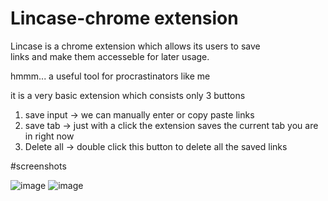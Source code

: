 
# Lincase-chrome extension

Lincase is a chrome extension which allows its users to save  
links and make them accesseble for later usage.

hmmm... a useful tool for procrastinators like me

it is a very basic extension which consists only 3 buttons

1. save input ->  we can manually enter or copy paste links
2. save tab  -> just with a click the extension saves the current tab you are  in right now
3. Delete all -> double click this button to delete all the saved links 

#screenshots


![image](https://user-images.githubusercontent.com/71877477/148978554-ebc962f6-16fe-44f9-b666-5232e0900e42.png)
![image](https://user-images.githubusercontent.com/71877477/148978667-5ceab250-ec56-4aea-a382-f8660d577700.png)













